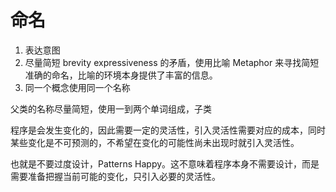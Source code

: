 # 命名

1. 表达意图
1. 尽量简短 brevity expressiveness 的矛盾，使用比喻 Metaphor 来寻找简短准确的命名，比喻的环境本身提供了丰富的信息。
1. 同一个概念使用同一个名称

父类的名称尽量简短，使用一到两个单词组成，子类

程序是会发生变化的，因此需要一定的灵活性，引入灵活性需要对应的成本，同时某些变化是不可预测的，不希望在变化的可能性尚未出现时就引入灵活性。

也就是不要过度设计，Patterns Happy。这不意味着程序本身不需要设计，而是需要准备把握当前可能的变化，只引入必要的灵活性。
